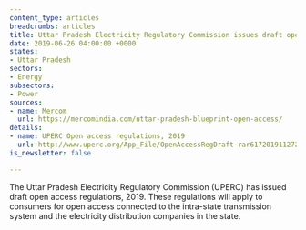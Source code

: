```yaml
---
content_type: articles
breadcrumbs: articles
title: Uttar Pradesh Electricity Regulatory Commission issues draft open access regulations
date: 2019-06-26 04:00:00 +0000
states:
- Uttar Pradesh
sectors:
- Energy
subsectors:
- Power
sources:
- name: Mercom
  url: https://mercomindia.com/uttar-pradesh-blueprint-open-access/
details:
- name: UPERC Open access regulations, 2019
  url: http://www.uperc.org/App_File/OpenAccessRegDraft-rar6172019112725AM.rar
is_newsletter: false

---
```

The Uttar Pradesh Electricity Regulatory Commission (UPERC) has issued draft open access regulations, 2019. These regulations will apply to consumers for open access connected to the intra-state transmission system and the electricity distribution companies in the state.
